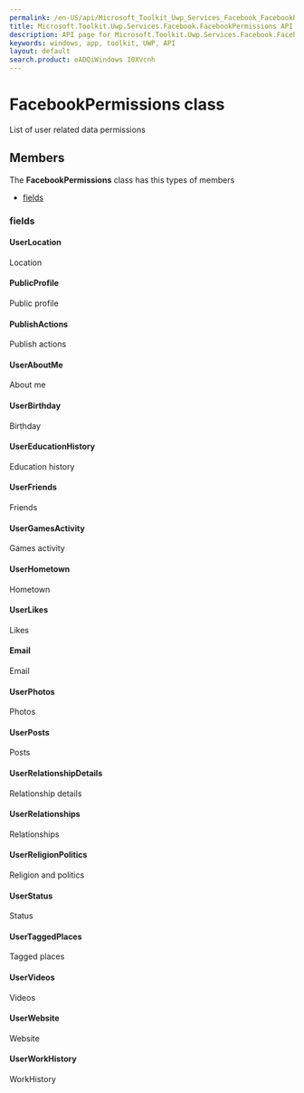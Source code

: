 ```yaml
---
permalink: /en-US/api/Microsoft_Toolkit_Uwp_Services_Facebook_FacebookPermissions.htm
title: Microsoft.Toolkit.Uwp.Services.Facebook.FacebookPermissions API 
description: API page for Microsoft.Toolkit.Uwp.Services.Facebook.FacebookPermissions
keywords: windows, app, toolkit, UWP, API
layout: default
search.product: eADQiWindows 10XVcnh
---
```



# FacebookPermissions class

List of user related data permissions

## Members

The **FacebookPermissions** class has this types of members

* [fields](#fields)

### fields

#### UserLocation

Location

#### PublicProfile

Public profile

#### PublishActions

Publish actions

#### UserAboutMe

About me

#### UserBirthday

Birthday

#### UserEducationHistory

Education history

#### UserFriends

Friends

#### UserGamesActivity

Games activity

#### UserHometown

Hometown

#### UserLikes

Likes

#### Email

Email

#### UserPhotos

Photos

#### UserPosts

Posts

#### UserRelationshipDetails

Relationship details

#### UserRelationships

Relationships

#### UserReligionPolitics

Religion and politics

#### UserStatus

Status

#### UserTaggedPlaces

Tagged places

#### UserVideos

Videos

#### UserWebsite

Website

#### UserWorkHistory

WorkHistory
